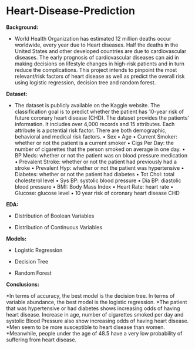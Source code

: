 # Heart-Disease-Prediction

**Background:**

* World Health Organization has estimated 12 million deaths occur worldwide, every year due to Heart diseases. Half the deaths in the United States and other developed countries are due to cardiovascular diseases. The early prognosis of cardiovascular diseases can aid in making decisions on lifestyle changes in high-risk patients and in turn reduce the complications. This project intends to pinpoint the most relevant/risk factors of heart disease as well as predict the overall risk using logistic regression, decision tree and random forest.

**Dataset:**

* The dataset is publicly available on the Kaggle website. The classification goal is to predict whether the patient has 10-year risk of future coronary heart disease (CHD). The dataset provides the patients’ information. It includes over 4,000 records and 15 attributes.
Each attribute is a potential risk factor. There are both demographic, behavioral and medical risk factors.
  • Sex
  • Age
  • Current Smoker: whether or not the patient is a current smoker
  • Cigs Per Day: the number of cigarettes that the person smoked on average in one day.
  • BP Meds: whether or not the patient was on blood pressure medication • Prevalent Stroke: whether or not the patient had previously had a stroke • Prevalent Hyp: whether or not the patient was hypertensive
  • Diabetes: whether or not the patient had diabetes
  • Tot Chol: total cholesterol level
  • Sys BP: systolic blood pressure
  • Dia BP: diastolic blood pressure
  • BMI: Body Mass Index
  • Heart Rate: heart rate
  • Glucose: glucose level
  • 10 year risk of coronary heart disease CHD
  
**EDA:**

* Distribution of Boolean Variables

* Distribution of Continuous Variables

**Models:**

* Logistic Regression

* Decision Tree

* Random Forest

**Conclusions:**

  *In terms of accuracy, the best model is the decision tree. In terms of variable abundance, the best model is the logistic regression.
  *The patient that was hypertensive or had diabetes shows increasing odds of having heart disease. Increase in age, number of cigarettes smoked per day and systolic Blood Pressure also show increasing odds of having heart disease.
  *Men seem to be more susceptible to heart disease than women.
  *Meanwhile, people under the age of 48.5 have a very low probability of suffering from heart disease.
